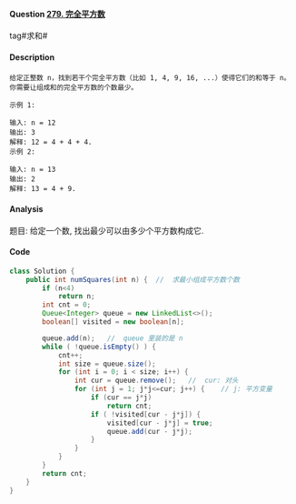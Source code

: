 #### Question [279. 完全平方数](https://leetcode-cn.com/problems/perfect-squares/)

tag#求和#



#### Description

```
给定正整数 n，找到若干个完全平方数（比如 1, 4, 9, 16, ...）使得它们的和等于 n。你需要让组成和的完全平方数的个数最少。

示例 1:

输入: n = 12
输出: 3 
解释: 12 = 4 + 4 + 4.
示例 2:

输入: n = 13
输出: 2
解释: 13 = 4 + 9.
```



#### Analysis

题目: 给定一个数, 找出最少可以由多少个平方数构成它.



#### Code

```java
class Solution {
    public int numSquares(int n) {  //  求最小组成平方数个数
        if (n<4)
            return n;
        int cnt = 0;
        Queue<Integer> queue = new LinkedList<>();
        boolean[] visited = new boolean[n];

        queue.add(n);   //  queue 里装的是 n
        while ( !queue.isEmpty() ) {
            cnt++;
            int size = queue.size();
            for (int i = 0; i < size; i++) {
                int cur = queue.remove();   //  cur: 对头
                for (int j = 1; j*j<=cur; j++) {    // j: 平方变量
                    if (cur == j*j)
                        return cnt;
                    if ( !visited[cur - j*j]) {
                        visited[cur - j*j] = true;
                        queue.add(cur - j*j);
                    }
                }
            }
        }
        return cnt;
    }
}
```



​			



​			






